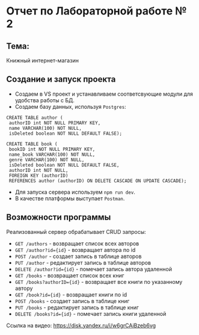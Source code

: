 # Отчет по Лабораторной работе № 2  

## Тема:  
Книжный интернет-магазин 

## Создание и запуск проекта  

- Создаем в VS проект и устанавливаем соответсвующие модули для удобства работы с БД.  
- Создаем базу данных, используя `Postgres`:  
```  
CREATE TABLE author ( 
 authorID int NOT NULL PRIMARY KEY, 
 name VARCHAR(100) NOT NULL,
 isDeleted boolean NOT NULL DEFAULT FALSE);

CREATE TABLE book ( 
 bookID int NOT NULL PRIMARY KEY, 
 name_book VARCHAR(100) NOT NULL,  
 genre VARCHAR(100) NOT NULL,
 isDeleted boolean NOT NULL DEFAULT FALSE,
 authorID int NOT NULL, 
 FOREIGN KEY (authorID) 
 REFERENCES author (authorID) ON DELETE CASCADE ON UPDATE CASCADE); 
 ```
- Для запуска сервера используем `npm run dev`.  
- В качестве платформы выступает `Postman`.  

## Возможности программы  

Реализованный сервер обрабатывает CRUD запросы:  
- `GET /authors` - возвращает список всех авторов  
- `GET /author?id={id}` - возвращает автора по id  
- `POST /author` - создает запись в таблице авторов  
- `PUT /author` - редактирует запись в таблице авторов  
- `DELETE /author?id={id}` - помечает запись автора удаленной  
- `GET /books` - возвращает список всех книг  
- `GET /books?authorID={id}` - возвращает все книги по указанному автору  
- `GET /book?id={id}` - возвращает книги по id  
- `POST /books` - создает запись в таблице книг  
- `PUT /books` - редактирует запись в таблице книг  
- `DELETE /books?id={id}` - помечает запись книги удаленной  

Ссылка на видео: https://disk.yandex.ru/i/w6grCAiBzeb6vg
